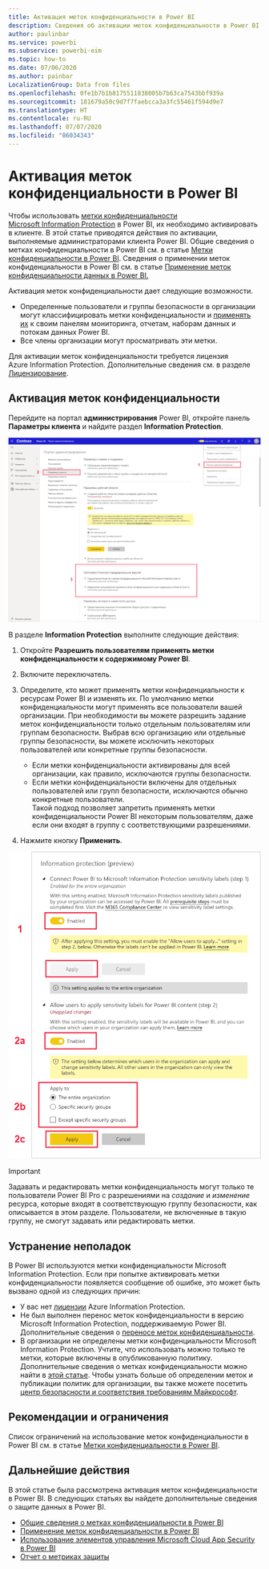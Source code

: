 ```yaml
---
title: Активация меток конфиденциальности в Power BI
description: Сведения об активации меток конфиденциальности в Power BI
author: paulinbar
ms.service: powerbi
ms.subservice: powerbi-eim
ms.topic: how-to
ms.date: 07/06/2020
ms.author: painbar
LocalizationGroup: Data from files
ms.openlocfilehash: 0fe1b7b1b8175511838005b7b63ca7543bbf939a
ms.sourcegitcommit: 181679a50c9d7f7faebcca3a3fc55461f594d9e7
ms.translationtype: HT
ms.contentlocale: ru-RU
ms.lasthandoff: 07/07/2020
ms.locfileid: "86034343"
---
```

# <a name="enable-sensitivity-labels-in-power-bi"></a>Активация меток конфиденциальности в Power BI

Чтобы использовать [метки конфиденциальности Microsoft Information Protection](https://docs.microsoft.com/microsoft-365/compliance/sensitivity-labels) в Power BI, их необходимо активировать в клиенте. В этой статье приводятся действия по активации, выполняемые администраторами клиента Power BI. Общие сведения о метках конфиденциальности в Power BI см. в статье [Метки конфиденциальности в Power BI](service-security-sensitivity-label-overview.md). Сведения о применении меток конфиденциальности в Power BI см. в статье [Применение меток конфиденциальности данных в Power BI.](./service-security-apply-data-sensitivity-labels.md) 

Активация меток конфиденциальности дает следующие возможности.

* Определенные пользователи и группы безопасности в организации могут классифицировать метки конфиденциальности и [применять их](./service-security-apply-data-sensitivity-labels.md) к своим панелям мониторинга, отчетам, наборам данных и потокам данных Power BI.
* Все члены организации могут просматривать эти метки.

Для активации меток конфиденциальности требуется лицензия Azure Information Protection. Дополнительные сведения см. в разделе [Лицензирование](service-security-sensitivity-label-overview.md#licensing).

## <a name="enable-sensitivity-labels"></a>Активация меток конфиденциальности

Перейдите на портал **администрирования** Power BI, откройте панель **Параметры клиента** и найдите раздел **Information Protection**.

![Поиск раздела "Information Protection"](media/service-security-enable-data-sensitivity-labels/enable-data-sensitivity-labels-01.png)

В разделе **Information Protection** выполните следующие действия:
1. Откройте **Разрешить пользователям применять метки конфиденциальности к содержимому Power BI**.
1. Включите переключатель.
1. Определите, кто может применять метки конфиденциальности к ресурсам Power BI и изменять их. По умолчанию метки конфиденциальности могут применять все пользователи вашей организации. При необходимости вы можете разрешить задание меток конфиденциальности только отдельным пользователям или группам безопасности. Выбрав всю организацию или отдельные группы безопасности, вы можете исключить некоторых пользователей или конкретные группы безопасности.
   
   * Если метки конфиденциальности активированы для всей организации, как правило, исключаются группы безопасности.
   * Если метки конфиденциальности включены для отдельных пользователей или групп безопасности, исключаются обычно конкретные пользователи.  
    Такой подход позволяет запретить применять метки конфиденциальности Power BI некоторым пользователям, даже если они входят в группу с соответствующими разрешениями.

1. Нажмите кнопку **Применить**.

![Активация меток конфиденциальности](media/service-security-enable-data-sensitivity-labels/enable-data-sensitivity-labels-02.png)

> [!IMPORTANT]
> Задавать и редактировать метки конфиденциальность могут только те пользователи Power BI Pro с разрешениями на *создание* и *изменение* ресурса, которые входят в соответствующую группу безопасности, как описывается в этом разделе. Пользователи, не включенные в такую группу, не смогут задавать или редактировать метки.  

## <a name="troubleshooting"></a>Устранение неполадок

В Power BI используются метки конфиденциальности Microsoft Information Protection. Если при попытке активировать метки конфиденциальности появляется сообщение об ошибке, это может быть вызвано одной из следующих причин:

* У вас нет [лицензии](service-security-sensitivity-label-overview.md#licensing) Azure Information Protection.
* Не был выполнен перенос меток конфиденциальности в версию Microsoft Information Protection, поддерживаемую Power BI. Дополнительные сведения о [переносе меток конфиденциальности](https://docs.microsoft.com/azure/information-protection/configure-policy-migrate-labels).
* В организации не определены метки конфиденциальности Microsoft Information Protection. Учтите, что использовать можно только те метки, которые включены в опубликованную политику. Дополнительные сведения о метках конфиденциальности можно найти в [этой статье](https://docs.microsoft.com/Office365/SecurityCompliance/sensitivity-labels). Чтобы узнать больше об определении меток и публикации политик для организации, вы также можете посетить [центр безопасности и соответствия требованиям Майкрософт](https://sip.protection.office.com/sensitivity?flight=EnableMIPLabels).

## <a name="considerations-and-limitations"></a>Рекомендации и ограничения

Список ограничений на использование меток конфиденциальности в Power BI см. в статье [Метки конфиденциальности в Power BI](service-security-sensitivity-label-overview.md#limitations).

## <a name="next-steps"></a>Дальнейшие действия

В этой статье была рассмотрена активация меток конфиденциальности в Power BI. В следующих статьях вы найдете дополнительные сведения о защите данных в Power BI. 

* [Общие сведения о метках конфиденциальности в Power BI](service-security-sensitivity-label-overview.md)
* [Применение меток конфиденциальности в Power BI](../collaborate-share/service-security-apply-data-sensitivity-labels.md)
* [Использование элементов управления Microsoft Cloud App Security в Power BI](service-security-using-microsoft-cloud-app-security-controls.md)
* [Отчет о метриках защиты](service-security-data-protection-metrics-report.md)